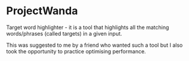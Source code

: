 # ProjectWanda
Target word highlighter - it is a tool that highlights all the matching words/phrases (called targets) in a given input.  

This was suggested to me by a friend who wanted such a tool but I also took the opportunity to practice optimising performance.
